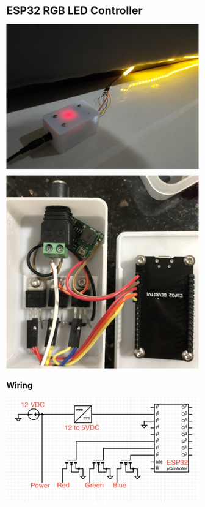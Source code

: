 # ESP32 RGB LED Controller

![image](image.jpg?raw=true "image")

![image-inside](image-inside.jpg?raw=true "image-inside")

## Wiring

![wiring](wiring.png?raw=true "wiring")




